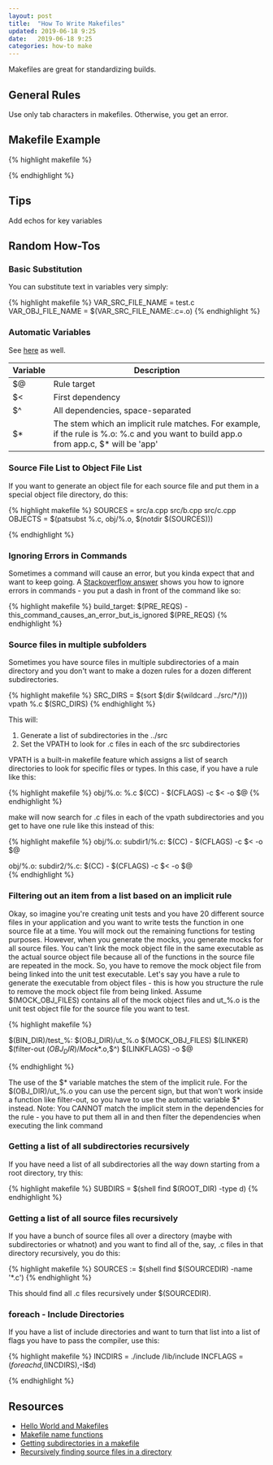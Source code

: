 ```yaml
---
layout: post
title:  "How To Write Makefiles"
updated: 2019-06-18 9:25
date:   2019-06-18 9:25
categories: how-to make
---
```


Makefiles are great for standardizing builds. 

## General Rules ##

Use only tab characters in makefiles. Otherwise, you get an error.

## Makefile Example ##

{% highlight makefile %}

{% endhighlight %}


## Tips ##

Add echos for key variables 

## Random How-Tos ##

### Basic Substitution ###

You can substitute text in variables very simply:

{% highlight makefile %}
VAR_SRC_FILE_NAME = test.c
VAR_OBJ_FILE_NAME = $(VAR_SRC_FILE_NAME:.c=.o)
{% endhighlight %}

### Automatic Variables ###

See [here](https://www.gnu.org/software/make/manual/html_node/Automatic-Variables.html) as well.

| Variable  | Description                                                                                                                               |
|-----------|-------------------------------------------------------------------------------------------------------------------------------------------|
| $@        | Rule target                                                                                                                               |
| $<        | First dependency                                                                                                                          |
| $^        | All dependencies, space-separated                                                                                                         |
| $*        | The stem which an implicit rule matches. For example, if the rule is %.o: %.c and you want to build app.o from app.c, $* will be 'app'    |

### Source File List to Object File List ###

If you want to generate an object file for each source file and put them in a special object file directory, do this:

{% highlight makefile %}
SOURCES = src/a.cpp src/b.cpp src/c.cpp
OBJECTS = $(patsubst %.c, obj/%.o, $(notdir $(SOURCES)))

{% endhighlight %}


### Ignoring Errors in Commands ###

Sometimes a command will cause an error, but you kinda expect that and want to keep going. A [Stackoverflow answer](https://stackoverflow.com/a/2670143) shows you how to ignore errors in commands - you put a dash in front of the command like so:

{% highlight makefile %}
build_target: $(PRE_REQS) 
    -this_command_causes_an_error_but_is_ignored $(PRE_REQS)
{% endhighlight %}

### Source files in multiple subfolders ###

Sometimes you have source files in multiple subdirectories of a main directory and you don't
want to make a dozen rules for a dozen different subdirectories.

{% highlight makefile %}
SRC_DIRS = $(sort $(dir $(wildcard ../src/*/)))
vpath %.c $(SRC_DIRS)
{% endhighlight %}

This will:

1. Generate a list of subdirectories in the ../src
2. Set the VPATH to look for .c files in each of the src subdirectories

VPATH is a built-in makefile feature which assigns a list of search directories to look for
specific files or types. In this case, if you have a rule like this:

{% highlight makefile %}
obj/%.o: %.c
    $(CC) - $(CFLAGS) -c $< -o $@
{% endhighlight %}

make will now search for .c files in each of the vpath subdirectories and you get to have one rule like this instead of this:

{% highlight makefile %}
obj/%.o: subdir1/%.c:
    $(CC) - $(CFLAGS) -c $< -o $@
    
obj/%.o: subdir2/%.c:
    $(CC) - $(CFLAGS) -c $< -o $@    
{% endhighlight %}

### Filtering out an item from a list based on an implicit rule ###

Okay, so imagine you're creating unit tests and you have 20 different source files in your application and you want to write tests the function in one source file at a time. You will mock out the remaining functions for testing purposes.
However, when you generate the mocks, you generate mocks for all source files. You can't link the mock object file in the same executable as the actual source object file because all of the functions in the source file are
repeated in the mock. So, you have to remove the mock object file from being linked into the unit test executable. Let's say you have a rule to generate the executable from object files - this is how you structure the rule
to remove the mock object file from being linked. Assume $(MOCK_OBJ_FILES) contains all of the mock object files and ut_%.o is the unit test object file for the source file you want to test.

{% highlight makefile %}

$(BIN_DIR)/test_%: $(OBJ_DIR)/ut_%.o $(MOCK_OBJ_FILES)
	$(LINKER) $(filter-out $(OBJ_DIR)/Mock$*.o,$^) $(LINKFLAGS) -o $@
    
{% endhighlight %}

The use of the $* variable matches the stem of the implicit rule. For the $(OBJ_DIR)/ut_%.o you can use the percent sign, but that won't work inside a function like filter-out, so you have to use the automatic variable $* instead.
Note: You CANNOT match the implicit stem in the dependencies for the rule - you have to put them all in and then filter the dependencies when executing the link command

### Getting a list of all subdirectories recursively ###

If you have need a list of all subdirectories all the way down starting from a root directory, try this:

{% highlight makefile %}
SUBDIRS = $(shell find $(ROOT_DIR) -type d)
{% endhighlight %}

### Getting a list of all source files recursively ###

If you have a bunch of source files all over a directory (maybe with subdirectories or whatnot)
and you want to find all of the, say, .c files in that directory recursively, you do this:

{% highlight makefile %}
SOURCES := $(shell find $(SOURCEDIR) -name '*.c')
{% endhighlight %}

This should find all .c files recursively under $(SOURCEDIR).

### foreach - Include Directories ###

If you have a list of include directories and want to turn that list into a list of flags you have to pass the compiler, use this:

{% highlight makefile %}
INCDIRS = ./include /lib/include
INCFLAGS = $(foreach d,$(INCDIRS),-I$d)

{% endhighlight %}

## Resources ##

* [Hello World and Makefiles](https://www.embeddedrelated.com/showarticle/740.php)
* [Makefile name functions](https://www.gnu.org/software/make/manual/html_node/File-Name-Functions.html)
* [Getting subdirectories in a makefile](https://stackoverflow.com/a/13898309)
* [Recursively finding source files in a directory](https://stackoverflow.com/a/3774731)
